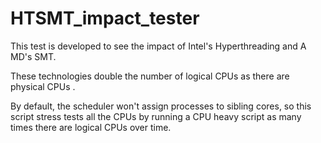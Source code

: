 # HTSMT_impact_tester

This test is developed to see the impact of Intel's Hyperthreading and A
MD's SMT.

These technologies double the number of logical CPUs as there are physical CPUs
.

By default, the scheduler won't assign processes to sibling cores, so this script
stress tests all the CPUs by running a CPU heavy script as many times there are
logical CPUs over time.

